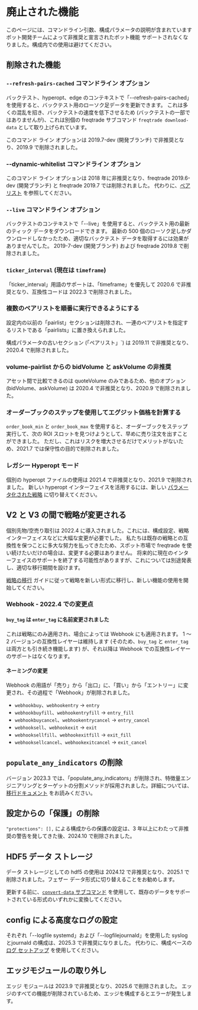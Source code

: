 # 廃止された機能

このページには、コマンドライン引数、構成パラメータの説明が含まれています
ボット開発チームによって非推奨と宣言されたボット機能
サポートされなくなりました。構成内での使用は避けてください。

## 削除された機能

### `--refresh-pairs-cached` コマンドライン オプション

バックテスト、hyperopt、edge のコンテキストで「--refresh-pairs-cached」を使用すると、バックテスト用のローソク足データを更新できます。
これは多くの混乱を招き、バックテストの速度を低下させるため (バックテストの一部ではありませんが)、これは別個の freqtrade サブコマンド `freqtrade download-data` として取り上げられています。

このコマンド ライン オプションは 2019.7-dev (開発ブランチ) で非推奨となり、2019.9 で削除されました。

### **--dynamic-whitelist** コマンドライン オプション

このコマンド ライン オプションは 2018 年に非推奨となり、freqtrade 2019.6-dev (開発ブランチ) と freqtrade 2019.7 では削除されました。
代わりに、[ペアリスト](plugins.md#pairlists-and-pairlist-handlers) を参照してください。

### `--live` コマンドライン オプション

バックテストのコンテキストで「--live」を使用すると、バックテスト用の最新のティック データをダウンロードできます。
最新の 500 個のローソク足しかダウンロードしなかったため、適切なバックテスト データを取得するには効果がありませんでした。
2019-7-dev (開発ブランチ) および freqtrade 2019.8 で削除されました。

### `ticker_interval` (現在は `timeframe`)

「ticker_interval」用語のサポートは、「timeframe」を優先して 2020.6 で非推奨となり、互換性コードは 2022.3 で削除されました。

### 複数のペアリストを順番に実行できるようにする

設定内の以前の「pairlist」セクションは削除され、一連のペアリストを指定するリストである「pairlists」に置き換えられました。

構成パラメータの古いセクション (「ペアリスト」`) は 2019.11 で非推奨となり、2020.4 で削除されました。

### volume-pairlist からの bidVolume と askVolume の非推奨

アセット間で比較できるのは quoteVolume のみであるため、他のオプション (bidVolume、askVolume) は 2020.4 で非推奨となり、2020.9 で削除されました。

### オーダーブックのステップを使用してエグジット価格を計算する

`order_book_min` と `order_book_max` を使用すると、オーダーブックをステップ実行して、次の ROI スロットを見つけようとして、早めに売り注文を出すことができました。
ただし、これはリスクを増大させるだけでメリットがないため、2021.7 では保守性の目的で削除されました。

### レガシー Hyperopt モード

個別の hyperopt ファイルの使用は 2021.4 で非推奨となり、2021.9 で削除されました。
新しい hyperopt インターフェイスを活用するには、新しい [パラメータ化された戦略](hyperopt.md) に切り替えてください。

## V2 と V3 の間で戦略が変更される

個別先物/空売り取引は 2022.4 に導入されました。これには、構成設定、戦略インターフェイスなどに大幅な変更が必要でした。
私たちは既存の戦略との互換性を保つことに多大な努力を払ってきたため、スポット市場で freqtrade を使い続けたいだけの場合は、変更する必要はありません。
将来的に現在のインターフェイスのサポートを終了する可能性がありますが、これについては別途発表し、適切な移行期間を設けます。

[戦略の移行](strategy_migration.md) ガイドに従って戦略を新しい形式に移行し、新しい機能の使用を開始してください。

### Webhook - 2022.4 での変更点

#### `buy_tag` は `enter_tag` に名前変更されました

これは戦略にのみ適用され、場合によっては Webhook にも適用されます。
1 ～ 2 バージョンの互換性レイヤーは維持します (そのため、`buy_tag` と `enter_tag` は両方とも引き続き機能します) が、それ以降は Webhook での互換性レイヤーのサポートはなくなります。

#### ネーミングの変更

Webhook の用語が「売り」から「出口」に、「買い」から「エントリー」に変更され、その過程で「Webhook」が削除されました。

* `webhookbuy`、`webhookentry` -> `entry`
* `webhookbuyfill`、`webhookentryfill` -> `entry_fill`
* `webhookbuycancel`、`webhookentrycancel` -> `entry_cancel`
* `webhooksell`、`webhookexit` -> `exit`
* `webhooksellfill`、`webhookexitfill` -> `exit_fill`
* `webhooksellcancel`、`webhookexitcancel` -> `exit_cancel`

## `populate_any_indicators` の削除

バージョン 2023.3 では、「populate_any_indicators」が削除され、特徴量エンジニアリングとターゲットの分割メソッドが採用されました。詳細については、[移行ドキュメント](strategy_migration.md#freqai-strategy) をお読みください。

## 設定からの「保護」の削除

`"protections": [],` による構成からの保護の設定は、3 年以上にわたって非推奨の警告を発してきた後、2024.10 で削除されました。

## HDF5 データ ストレージ

データ ストレージとしての hdf5 の使用は 2024.12 で非推奨となり、2025.1 で削除されました。フェザー データ形式に切り替えることをお勧めします。

更新する前に、[`convert-data` サブコマンド](data-download.md#sub-command-convert-data) を使用して、既存のデータをサポートされている形式のいずれかに変換してください。

## config による高度なログの設定

それぞれ「--logfile systemd」および「--logfilejournald」を使用した syslog とjournald の構成は、2025.3 で非推奨になりました。
代わりに、構成ベースの [ログ セットアップ](advanced-setup.md#advanced-logging) を使用してください。

## エッジモジュールの取り外し

エッジ モジュールは 2023.9 で非推奨となり、2025.6 で削除されました。
エッジのすべての機能が削除されているため、エッジを構成するとエラーが発生します。
